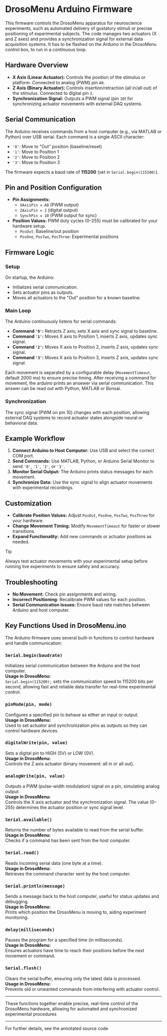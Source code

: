 # DrosoMenu Arduino Firmware

This firmware controls the DrosoMenu apparatus for neuroscience experiments, such as automated delivery of gustatory stimuli or precise positioning of experimental subjects. The code manages two actuators (X and Z axes) and provides a synchronization signal for external data acquisition systems. It has to be flashed on the Arduino in the DrosoMenu control box, to run in a continuous loop.

## Hardware Overview

- **X Axis (Linear Actuator):** Controls the position of the stimulus or platform. Connected to analog (PWM) pin `A0`.
- **Z Axis (Binary Actuator):** Controls insertion/retraction (all in/all out) of the stimulus. Connected to digital pin `2`.
- **Synchronization Signal:** Outputs a PWM signal (pin `10`) for synchronizing actuator movements with external DAQ systems.

## Serial Communication

The Arduino receives commands from a host computer (e.g., via MATLAB or Python) over USB serial. Each command is a single ASCII character:
- `'0'`: Move to "Out" position (baseline/reset)
- `'1'`: Move to Position 1
- `'2'`: Move to Position 2
- `'3'`: Move to Position 3

The firmware expects a baud rate of **115200** (set in `Serial.begin(115200)`).

## Pin and Position Configuration

- **Pin Assignments:**
  - `XAxisPin = A0` (PWM output)
  - `ZAxisPin = 2` (digital output)
  - `SynchPin = 10` (PWM output for sync)
- **Position Values:** PWM duty cycles (0–255) must be calibrated for your hardware setup.
  - `PosOut`: Baseline/out position
  - `PosOne`, `PosTwo`, `PosThree`: Experimental positions

## Firmware Logic

### Setup

On startup, the Arduino:
- Initializes serial communication.
- Sets actuator pins as outputs.
- Moves all actuators to the "Out" position for a known baseline.

### Main Loop

The Arduino continuously listens for serial commands:
- **Command `'0'`:** Retracts Z axis, sets X axis and sync signal to baseline.
- **Command `'1'`:** Moves X axis to Position 1, inserts Z axis, updates sync signal.
- **Command `'2'`:** Moves X axis to Position 2, inserts Z axis, updates sync signal.
- **Command `'3'`:** Moves X axis to Position 3, inserts Z axis, updates sync signal.

Each movement is separated by a configurable delay (`MovementTimeout`, default 2000 ms) to ensure precise timing. After receiving a command for movement, the arduino prints an ansewer via serial communication. This answer can be read out with Python, MATLAB or Bonsai.

### Synchronization

The sync signal (PWM on pin 10) changes with each position, allowing external DAQ systems to record actuator states alongside neural or behavioral data.

## Example Workflow

1. **Connect Arduino to Host Computer:** Use USB and select the correct COM port.
2. **Send Commands:** Use MATLAB, Python, or Arduino Serial Monitor to send `'0'`, `'1'`, `'2'`, or `'3'`.
3. **Monitor Serial Output:** The Arduino prints status messages for each movement.
4. **Synchronize Data:** Use the sync signal to align actuator movements with experimental recordings.

## Customization

- **Calibrate Position Values:** Adjust `PosOut`, `PosOne`, `PosTwo`, `PosThree` for your hardware.
- **Change Movement Timing:** Modify `MovementTimeout` for faster or slower transitions.
- **Expand Functionality:** Add new commands or actuator positions as needed.

> [!TIP]
> Always test actuator movements with your experimental setup before running live experiments to ensure safety and accuracy.

## Troubleshooting

- **No Movement:** Check pin assignments and wiring.
- **Incorrect Positioning:** Recalibrate PWM values for each position.
- **Serial Communication Issues:** Ensure baud rate matches between Arduino and host computer.

## Key Functions Used in DrosoMenu.ino

The Arduino firmware uses several built-in functions to control hardware and handle communication:

### `Serial.begin(baudrate)`
Initializes serial communication between the Arduino and the host computer.  
**Usage in DrosoMenu:**  
`Serial.begin(115200);` sets the communication speed to 115200 bits per second, allowing fast and reliable data transfer for real-time experimental control.

### `pinMode(pin, mode)`
Configures a specified pin to behave as either an input or output.  
**Usage in DrosoMenu:**  
Used to set actuator and synchronization pins as outputs so they can control hardware devices.

### `digitalWrite(pin, value)`
Sets a digital pin to HIGH (5V) or LOW (0V).  
**Usage in DrosoMenu:**  
Controls the Z axis actuator (binary movement: all in or all out).

### `analogWrite(pin, value)`
Outputs a PWM (pulse-width modulation) signal on a pin, simulating analog output.  
**Usage in DrosoMenu:**  
Controls the X axis actuator and the synchronization signal. The value (0–255) determines the actuator position or sync signal level.

### `Serial.available()`
Returns the number of bytes available to read from the serial buffer.  
**Usage in DrosoMenu:**  
Checks if a command has been sent from the host computer.

### `Serial.read()`
Reads incoming serial data (one byte at a time).  
**Usage in DrosoMenu:**  
Retrieves the command character sent by the host computer.

### `Serial.println(message)`
Sends a message back to the host computer, useful for status updates and debugging.  
**Usage in DrosoMenu:**  
Prints which position the DrosoMenu is moving to, aiding experiment monitoring.

### `delay(milliseconds)`
Pauses the program for a specified time (in milliseconds).  
**Usage in DrosoMenu:**  
Ensures actuators have time to reach their positions before the next movement or command.

### `Serial.flush()`
Clears the serial buffer, ensuring only the latest data is processed.  
**Usage in DrosoMenu:**  
Prevents old or unwanted commands from interfering with actuator control.

---

These functions together enable precise, real-time control of the DrosoMenu hardware, allowing for automated and synchronized experimental procedures

---

For further details, see the annotated source code

